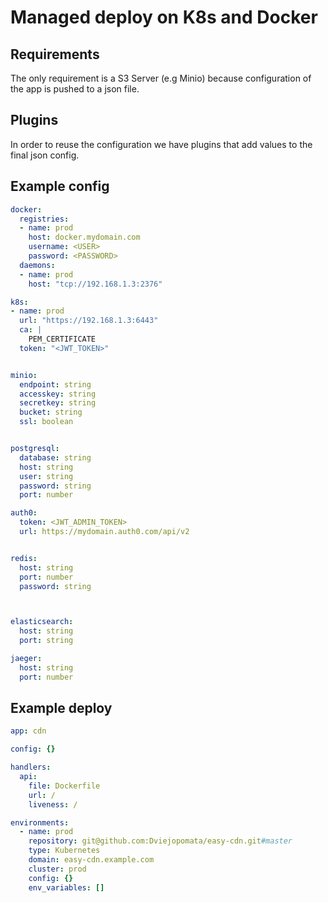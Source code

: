# Managed deploy on K8s and Docker

## Requirements

The only requirement is a S3 Server (e.g Minio) because configuration of the app is pushed to a json file.

## Plugins

In order to reuse the configuration we have plugins that add values to the final json config.

## Example config
```yaml
docker:
  registries:
  - name: prod
    host: docker.mydomain.com
    username: <USER>
    password: <PASSWORD>
  daemons:
  - name: prod
    host: "tcp://192.168.1.3:2376"

k8s:
- name: prod
  url: "https://192.168.1.3:6443"
  ca: |
    PEM_CERTIFICATE
  token: "<JWT_TOKEN>"


minio:
  endpoint: string
  accesskey: string
  secretkey: string
  bucket: string
  ssl: boolean


postgresql:
  database: string
  host: string
  user: string
  password: string
  port: number

auth0:
  token: <JWT_ADMIN_TOKEN>
  url: https://mydomain.auth0.com/api/v2


redis:
  host: string
  port: number
  password: string



elasticsearch:
  host: string
  port: string

jaeger:
  host: string
  port: number
```

## Example deploy

```yaml
app: cdn

config: {}

handlers:
  api:
    file: Dockerfile
    url: /
    liveness: /

environments:
  - name: prod
    repository: git@github.com:Dviejopomata/easy-cdn.git#master
    type: Kubernetes
    domain: easy-cdn.example.com
    cluster: prod
    config: {}
    env_variables: []

```
